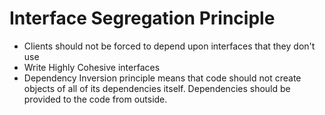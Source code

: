 # Interface Segregation Principle

- Clients should not be forced to depend upon interfaces that they don't use
- Write Highly Cohesive interfaces
- Dependency Inversion principle means that code should not create objects of all of its dependencies itself. Dependencies should be provided to the code from outside.